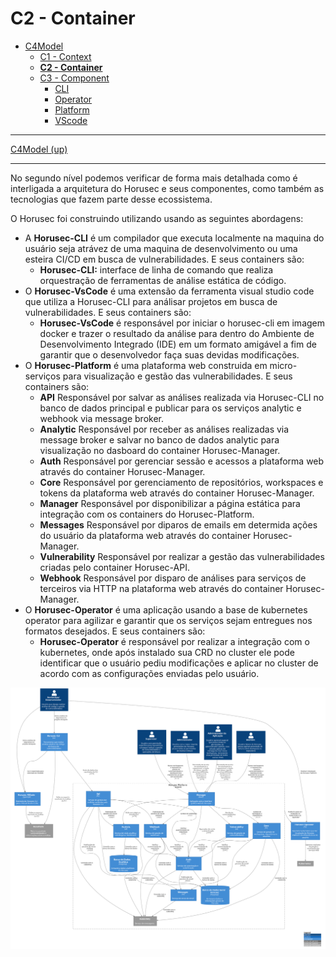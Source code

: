 # C2 - Container

* [C4Model](/docs/README.md)
  * [C1 - Context](/docs/C1%20-%20Context/README.md)
  * [**C2 - Container**](/docs/C2%20-%20Container/README.md)
  * [C3 - Component](/docs/C3%20-%20Component/README.md)
    * [CLI](/docs/C3%20-%20Component/CLI/README.md)
    * [Operator](/docs/C3%20-%20Component/Operator/README.md)
    * [Platform](/docs/C3%20-%20Component/Platform/README.md)
    * [VScode](/docs/C3%20-%20Component/VScode/README.md)

---

[C4Model (up)](/docs/README.md)

---

No segundo nível podemos verificar de forma mais detalhada como é interligada a arquitetura do Horusec e seus componentes, como também as tecnologias que fazem parte desse ecossistema.

O Horusec foi construindo utilizando usando as seguintes abordagens:
- A **Horusec-CLI** é um compilador que executa localmente na maquina do usuário seja atrávez de uma maquina de desenvolvimento ou uma esteira CI/CD em busca de vulnerabilidades. E seus containers são:
  - **Horusec-CLI:** interface de linha de comando que realiza orquestração de ferramentas de análise estática de código.
- O **Horusec-VsCode** é uma extensão da ferramenta visual studio code que utiliza a Horusec-CLI para análisar projetos em busca de vulnerabilidades. E seus containers são:
  - **Horusec-VsCode** é responsável por iniciar o horusec-cli em imagem docker e trazer o resultado da análise para dentro do Ambiente de Desenvolvimento Integrado (IDE) em um formato amigável a fim de garantir que o desenvolvedor faça suas devidas modificações.
- O **Horusec-Platform** é uma plataforma web construida em micro-serviços para visualização e gestão das vulnerabilidades. E seus containers são:
  - **API** Responsável por salvar as análises realizada via Horusec-CLI no banco de dados principal e publicar para os serviços analytic e webhook via message broker.
  - **Analytic** Responsável por receber as análises realizadas via message broker e salvar no banco de dados analytic para visualização no dasboard do container Horusec-Manager.
  - **Auth** Responsável por gerenciar sessão e acessos a plataforma web através do container Horusec-Manager.
  - **Core** Responsável por gerenciamento de repositórios, workspaces e tokens da plataforma web através do container Horusec-Manager.
  - **Manager** Responsável por disponibilizar a página estática para integração com os containers do Horusec-Platform.
  - **Messages** Responsável por diparos de emails em determida ações do usuário da plataforma web através do container Horusec-Manager.
  - **Vulnerability** Responsável por realizar a gestão das vulnerabilidades criadas pelo container Horusec-API.
  - **Webhook** Responsável por disparo de análises para serviços de terceiros via HTTP na plataforma web através do container Horusec-Manager.
- O **Horusec-Operator** é uma aplicação usando a base de kubernetes operator para agilizar e garantir que os serviços sejam entregues nos formatos desejados. E seus containers são:
  - **Horusec-Operator** é responsável por realizar a integração com o kubernetes, onde após instalado sua CRD no cluster ele pode identificar que o usuário pediu modificações e aplicar no cluster de acordo com as configurações enviadas pelo usuário.


![diagram](c2.svg)